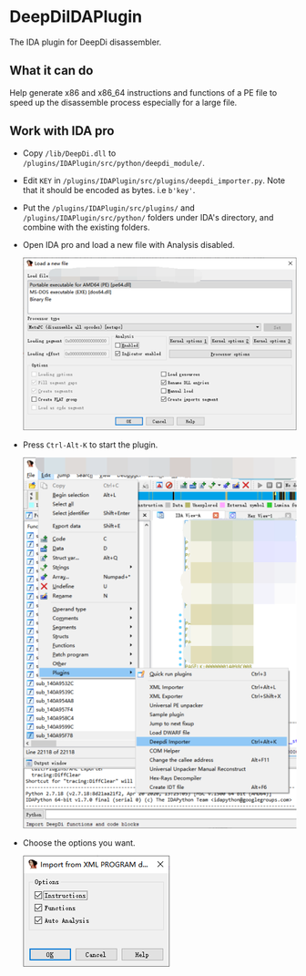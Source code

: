# DeepDiIDAPlugin
The IDA plugin for DeepDi disassembler.

## What it can do
Help generate x86 and x86_64 instructions and functions of a PE file to speed up the disassemble process especially for a large file.

## Work with IDA pro

* Copy `/lib/DeepDi.dll` to `/plugins/IDAPlugin/src/python/deepdi_module/`.
* Edit `KEY` in `/plugins/IDAPlugin/src/plugins/deepdi_importer.py`. Note that it should be encoded as bytes. i.e `b'key'`.
* Put the `/plugins/IDAPlugin/src/plugins/` and `/plugins/IDAPlugin/src/python/` folders under IDA's directory, and combine with the existing folders.
* Open IDA pro and load a new file with Analysis disabled.
    
    ![ida_load](img/ida1.png )
* Press `Ctrl-Alt-K` to start the plugin.  
    
    ![ida_start_plugin](img/ida2.png )
* Choose the options you want.  
    
    ![ida_options](img/ida3.png )